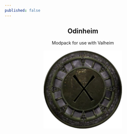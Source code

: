 ```yaml
---
published: false
---
```


<h2 align="center">Odinheim</h2>
<p align="center">Modpack for use with Valheim<br /><br /><img src="/resources/icon.png" width="50%" /></p>
